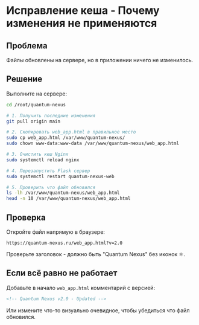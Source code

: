 # Исправление кеша - Почему изменения не применяются

## Проблема
Файлы обновлены на сервере, но в приложении ничего не изменилось.

## Решение

Выполните на сервере:

```bash
cd /root/quantum-nexus

# 1. Получить последние изменения
git pull origin main

# 2. Скопировать web_app.html в правильное место
sudo cp web_app.html /var/www/quantum-nexus/
sudo chown www-data:www-data /var/www/quantum-nexus/web_app.html

# 3. Очистить кеш Nginx
sudo systemctl reload nginx

# 4. Перезапустить Flask сервер
sudo systemctl restart quantum-nexus-web

# 5. Проверить что файл обновился
ls -lh /var/www/quantum-nexus/web_app.html
head -n 10 /var/www/quantum-nexus/web_app.html
```

## Проверка

Откройте файл напрямую в браузере:
```
https://quantum-nexus.ru/web_app.html?v=2.0
```

Проверьте заголовок - должно быть "Quantum Nexus" без иконок ⚛️.

## Если всё равно не работает

Добавьте в начало `web_app.html` комментарий с версией:

```html
<!-- Quantum Nexus v2.0 - Updated -->
```

Или измените что-то визуально очевидное, чтобы убедиться что файл обновился.






